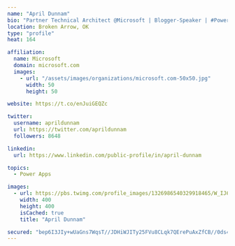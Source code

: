 ```yaml
---
name: "April Dunnam"
bio: "Partner Technical Architect @Microsoft | Blogger-Speaker | #PowerApps, #PowerAutomate, #Office365, #SharePoint | #WIT | #Karaoke Queen"
location: Broken Arrow, OK
type: "profile"
heat: 164

affiliation:
  name: Microsoft
  domain: microsoft.com
  images:
    - url: "/assets/images/organizations/microsoft.com-50x50.jpg"
      width: 50
      height: 50

website: https://t.co/enJuiGEQZc

twitter:
  username: aprildunnam
  url: https://twitter.com/aprildunnam
  followers: 8648

linkedin:
  url: https://www.linkedin.com/public-profile/in/april-dunnam

topics:
  - Power Apps

images:
  - url: https://pbs.twimg.com/profile_images/1326986540329918465/W_IJ6Ih2_400x400.jpg
    width: 400
    height: 400
    isCached: true
    title: "April Dunnam"

secured: "bep6I3JIy+wUaGns7WqsT//JDHiWJITy25FVu8CLqk7QErePuAxZfCB//0ds4hpLghdPgBKvuE7QNLI41qJnHbcSnmEon94EXhYBwyJPTe7DZv2YKbtwewN5aEvyt4wWYeYsU2qJSNvw5pbrXCmN2ClsnN5mLUiSygaXUOYtqFJ6IAfAid8l22deVQk+SZfw1KUxsLwE3pB6UqRq1pY2ES6kQfZ+9duMFgWBJOz/jgaqga7VgXxTIHBnCLIv9JM7n3W16K2pytmTNExmUOwshTc1JCr68z9PuWzscc7uPRSkhkTMN2YLnWBinRu+o9yEuXfY2CD+roBYqQY20stz6Ppa5KDFZ/AsehpV7hNVoQj2IUAiNZBkjQSOQyECAetKGtzGAFpG4bZgqk9RtK4sYX6vX2QaiwcRe8nIuZIm6yE=;+xiHpVd5YidCe8YyNvO9dw=="
---
```


